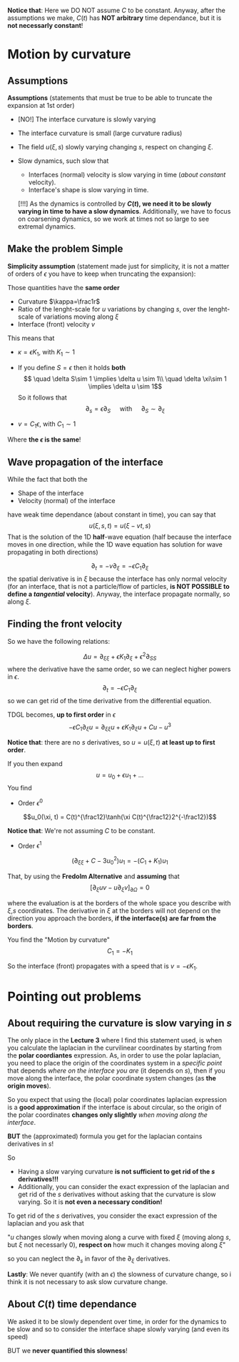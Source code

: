 **Notice that**: Here we DO NOT assume $C$ to be constant.
Anyway, after the assumptions we make, $C(t)$ has **NOT arbitrary** time dependance, but it is **not necessarly constant**!

# Motion by curvature

## Assumptions
**Assumptions** (statements that must be true to be able to truncate the expansion at 1st order)

- [NO!] The interface curvature is slowly varying
- The interface curvature is small (large curvature radius)
- The field $u(\xi, s)$ slowly varying changing $s$, respect on changing $\xi$.
- Slow dynamics, such slow that
    - Interfaces (normal) velocity is slow varying in time (_about constant_ velocity).
    - Interface's shape is slow varying in time.

    [!!!] As the dynamics is controlled by **$C(t)$, we need it to be slowly varying in time to have a slow dynamics**.
    Additionally, we have to focus on coarsening dynamics, so we work at times not so large to see extremal dynamics.

## Make the problem Simple

**Simplicity assumption** (statement made just for simplicity, it is not a matter of orders of $\epsilon$ you have to keep when truncating the expansion):

Those quantities have the **same order**
- Curvature $\kappa=\frac1r$
- Ratio of the lenght-scale for $u$ variations by changing $s$, over the lenght-scale of variations moving along $\xi$
- Interface (front) velocity $v$

This means that
- $\kappa = \epsilon K_1$, with $K_1\sim 1$
- If you define $S=\epsilon$ then it holds **both**
    $$ \quad \delta S\sim 1 \implies \delta u \sim 1\\
    \quad \delta \xi\sim 1 \implies \delta u \sim 1$$
    So it follows that
    $$\partial_s = \epsilon\partial_{S} \quad\text{ with } \quad\partial_S \sim \partial_{\xi}$$

- $v = C_1\epsilon$, with $C_1\sim 1$

Where **the $\epsilon$ is the same**!


## Wave propagation of the interface

While the fact that both the
- Shape of the interface
- Velocity (normal) of the interface

have weak time dependance (about constant in time), you can say that
$$u(\xi,s,t) = u(\xi-vt, s)$$
That is the solution of the 1D **half**-wave equation (half because the interface moves in one direction, while the 1D wave equation has solution for wave propagating in both directions)

$$\partial_t = -v\partial_{\xi} = -\epsilon C_1\partial_{\xi}$$
the spatial derivative is in $\xi$ because the interface has only normal velocity (for an interface, that is not a particle/flow of particles, **is NOT POSSIBLE to define a _tangential_ velocity**).
Anyway, the interface propagate normally, so along $\xi$.

## Finding the front velocity

So we have the following relations:

$$\Delta u = \partial_{\xi\xi} + \epsilon K_1\partial_{\xi} + \epsilon^2\partial_{SS}$$
where the derivative have the same order, so we can neglect higher powers in $\epsilon$.
$$\partial_t = -\epsilon C_1 \partial_{\xi}$$
so we can get rid of the time derivative from the differential equation.

TDGL becomes, **up to first order** in $\epsilon$
$$-\epsilon C_1\partial_{\xi} u= \partial_{\xi\xi} u+ \epsilon K_1\partial_{\xi} u+ Cu - u^3$$

**Notice that**: there are no $s$ derivatives, so $u = u(\xi, t)$ **at least up to first order**. 

If you then expand
$$u = u_0 + \epsilon u_1 + ...$$
You find
- Order $\epsilon^0$

$$u_0(\xi, t) = C(t)^{\frac12}\tanh(\xi C(t)^{\frac12}2^{-\frac12})$$

**Notice that**: We're not assuming $C$ to be constant.

- Order $\epsilon^1$

$$(\partial_{\xi\xi} + C -3u_0^2)u_{1} = -(C_1 + K_1)u_{1}$$

That, by using the **Fredolm Alternative** and **assuming** that
$$[\partial_{\xi}u v - u\partial_{\xi}v]_{\partial\Omega} = 0$$

where the evaluation is at the borders of the whole space you describe with $\xi$,$s$ coordinates.
The derivative in $\xi$ at the borders will not depend on the direction you approach the borders, **if the interface(s) are far from the borders**.

You find the "Motion by curvature"
$$C_1 = -K_1$$

So the interface (front) propagates with a speed that is $v = -\epsilon K_1$.


# Pointing out problems
## About requiring the curvature is slow varying in $s$

The only place in the **Lecture 3** where I find this statement used, is when you calculate the laplacian in the curvilinear coordinates by starting from the **polar coordiantes** expression.
As, in order to use the polar laplacian, you need to place the origin of the coordinates system in a _specific point_ that depends _where on the interface you are_ (it depends on $s$), then if you move along the interface, the polar coordinate system changes (as **the origin moves**).

So you expect that using the (local) polar coordinates laplacian expression is a **good approximation** if the interface is about circular, so the origin of the polar coordinates **changes only slightly** _when moving along the interface_.

**BUT** the (approximated) formula you get for the laplacian contains derivatives in $s$!

So 
- Having a slow varying curvature **is not sufficient to get rid of the $s$ derivatives!!!**
- Additionally, you can consider the exact expression of the laplacian and get rid of the $s$ derivatives without asking that the curvature is slow varying. So it is **not even a necessary condition!**

To get rid of the $s$ derivatives, you consider the exact expression of the laplacian and you ask that

"$u$ changes slowly when moving along a curve with fixed $\xi$ (moving along $s$, but $\xi$ not necessarly 0), **respect on** how much it changes moving along $\xi$"

so you can neglect the $\partial_{s}$ in favor of the $\partial_{\xi}$ derivatives.

**Lastly**: We never quantify (with an $\epsilon$) the slowness of curvature change, so i think it is not necessary to ask slow curvature change.

## About $C(t)$ time dependance
We asked it to be slowly dependent over time, in order for the dynamics to be slow and so to consider the interface shape slowly varying (and even its speed)

BUT we **never quantified this slowness**!
